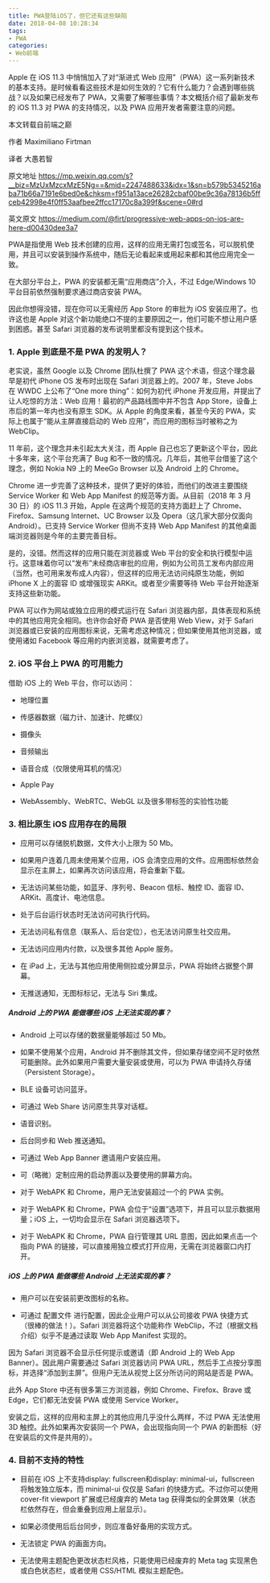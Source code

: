```yaml
---
title: PWA登陆iOS了，但它还有这些缺陷
date: 2018-04-08 10:28:34
tags:
- PWA
categories:
- Web前端
---
```


Apple 在 iOS 11.3 中悄悄加入了对“渐进式 Web 应用”（PWA）这一系列新技术的基本支持。是时候看看这些技术是如何生效的？它有什么能力？会遇到哪些挑战？以及如果已经发布了 PWA，又需要了解哪些事情？本文概括介绍了最新发布的 iOS 11.3 对 PWA 的支持情况，以及 PWA 应用开发者需要注意的问题。

<!--more-->

本文转载自前端之巅

作者 Maximiliano Firtman

译者 大愚若智

原文地址 https://mp.weixin.qq.com/s?__biz=MzUxMzcxMzE5Ng==&mid=2247488633&idx=1&sn=b579b5345216aba71b66a7191e6bed0e&chksm=f951a13ace26282cbaf00be9c36a78136b5ffceb42998e4f0ff53aafbee2ffcc17170c8a399f&scene=0#rd

英文原文 https://medium.com/@firt/progressive-web-apps-on-ios-are-here-d00430dee3a7

PWA是指使用 Web 技术创建的应用，这样的应用无需打包或签名，可以脱机使用，并且可以安装到操作系统中，随后无论看起来或用起来都和其他应用完全一致。

在大部分平台上，PWA 的安装都无需“应用商店”介入，不过 Edge/Windows 10 平台目前依然强制要求通过商店安装 PWA。

因此你想得没错，现在你可以无需经历 App Store 的审批为 iOS 安装应用了。也许这也是 Apple 对这个新功能绝口不提的主要原因之一，他们可能不想让用户感到困惑。甚至 Safari 浏览器的发布说明里都没有提到这个技术。

### 1. Apple 到底是不是 PWA 的发明人？

老实说，虽然 Google 以及 Chrome 团队杜撰了 PWA 这个术语，但这个理念最早是初代 iPhone OS 发布时出现在 Safari 浏览器上的。2007 年，Steve Jobs 在 WWDC 上公布了“One more thing”：如何为初代 iPhone 开发应用，并提出了让人吃惊的方法：Web 应用！最初的产品路线图中并不包含 App Store，设备上市后的第一年内也没有原生 SDK。从 Apple 的角度来看，甚至今天的 PWA，实际上也属于“能从主屏直接启动的 Web 应用”，而应用的图标当时被称之为 WebClip。

11 年前，这个理念并未引起太大关注，而 Apple 自己也忘了更新这个平台，因此十多年来，这个平台充满了 Bug 和不一致的情况。几年后，其他平台借鉴了这个理念，例如 Nokia N9 上的 MeeGo Browser 以及 Android 上的 Chrome。

Chrome 进一步完善了这种技术，提供了更好的体验，而他们的改进主要围绕 Service Worker 和 Web App Manifest 的规范等方面。从目前（2018 年 3 月 30 日）的 iOS 11.3 开始，Apple 在这两个规范的支持方面赶上了 Chrome、Firefox、Samsung Internet、UC Browser 以及 Opera（这几家大部分仅面向 Android）。已支持 Service Worker 但尚不支持 Web App Manifest 的其他桌面端浏览器则是今年的主要完善目标。

是的，没错。然而这样的应用只能在浏览器或 Web 平台的安全和执行模型中运行。这意味着你可以“发布”未经商店审批的应用，例如为公司员工发布内部应用（当然，也可用来发布成人内容），但这样的应用无法访问纯原生功能，例如 iPhone X 上的面容 ID 或增强现实 ARKit。或者至少需要等待 Web 平台开始逐渐支持这些新功能。

PWA 可以作为网站或独立应用的模式运行在 Safari 浏览器内部，具体表现和系统中的其他应用完全相同。也许你会好奇 PWA 是否使用 Web View，对于 Safari 浏览器或已安装的应用图标来说，无需考虑这种情况；但如果使用其他浏览器，或使用诸如 Facebook 等应用的内嵌浏览器，就需要考虑了。

### 2. iOS 平台上 PWA 的可用能力

借助 iOS 上的 Web 平台，你可以访问：

- 地理位置

- 传感器数据（磁力计、加速计、陀螺仪）

- 摄像头

- 音频输出

- 语音合成（仅限使用耳机的情况）

- Apple Pay

- WebAssembly、WebRTC、WebGL 以及很多带标签的实验性功能

### 3. 相比原生 iOS 应用存在的局限

- 应用可以存储脱机数据，文件大小上限为 50 Mb。

- 如果用户连着几周未使用某个应用，iOS 会清空应用的文件。应用图标依然会显示在主屏上，如果再次访问该应用，将会重新下载。

- 无法访问某些功能，如蓝牙、序列号、Beacon 信标、触控 ID、面容 ID、ARKit、高度计、电池信息。

- 处于后台运行状态时无法访问可执行代码。

- 无法访问私有信息（联系人、后台定位），也无法访问原生社交应用。

- 无法访问应用内付款，以及很多其他 Apple 服务。

- 在 iPad 上，无法与其他应用使用侧拉或分屏显示，PWA 将始终占据整个屏幕。

- 无推送通知，无图标标记，无法与 Siri 集成。



##### Android 上的 PWA 能做哪些 iOS 上无法实现的事？

- Android 上可以存储的数据量能够超过 50 Mb。

- 如果不使用某个应用，Android 并不删除其文件，但如果存储空间不足时依然可能删除。此外如果用户需要大量安装或使用，可以为 PWA 申请持久存储（Persistent Storage）。

- BLE 设备可访问蓝牙。

- 可通过 Web Share 访问原生共享对话框。

- 语音识别。

- 后台同步和 Web 推送通知。

- 可通过 Web App Banner 邀请用户安装应用。

- 可（略微）定制应用的启动界面以及要使用的屏幕方向。

- 对于 WebAPK 和 Chrome，用户无法安装超过一个的 PWA 实例。

- 对于 WebAPK 和 Chrome，PWA 会位于“设置”选项下，并且可以显示数据用量；iOS 上，一切均会显示在 Safari 浏览器选项下。

- 对于 WebAPK 和 Chrome，PWA 自行管理其 URL 意图，因此如果点击一个指向 PWA 的链接，可以直接用独立模式打开应用，无需在浏览器窗口内打开。

##### iOS 上的 PWA 能做哪些 Android 上无法实现的事？

- 用户可以在安装前更改图标的名称。

- 可通过 配置文件 进行配置，因此企业用户可以从公司接收 PWA 快捷方式（很棒的做法！）。Safari 浏览器将这个功能称作 WebClip，不过（根据文档介绍）似乎不是通过读取 Web App Manifest 实现的。

因为 Safari 浏览器不会显示任何提示或邀请（即 Android 上的 Web App Banner）。因此用户需要通过 Safari 浏览器访问 PWA URL，然后手工点按分享图标，并选择“添加到主屏”。但用户无法从视觉上区分所访问的网站是否是 PWA。

此外 App Store 中还有很多第三方浏览器，例如 Chrome、Firefox、Brave 或 Edge，它们都无法安装 PWA 或使用 Service Worker。

安装之后，这样的应用和主屏上的其他应用几乎没什么两样，不过 PWA 无法使用 3D 触控。此外如果再次安装同一个 PWA，会出现指向同一个 PWA 的新图标（好在安装后的文件是共用的）。

### 4. 目前不支持的特性

- 目前在 iOS 上不支持display: fullscreen和display: minimal-ui，fullscreen 将触发独立版本，而 minimal-ui 仅仅是 Safari 的快捷方式。不过你可以使用cover-fit viewport 扩展或已经废弃的 Meta tag 获得类似的全屏效果（状态栏依然存在，但会重叠到应用上层显示）。

- 如果必须使用后后台同步，则应准备好备用的实现方式。

- 无法锁定 PWA 的画面方向。

- 无法使用主题配色更改状态栏风格，只能使用已经废弃的 Meta tag 实现黑色或白色状态栏，或者使用 CSS/HTML 模拟主题配色。


